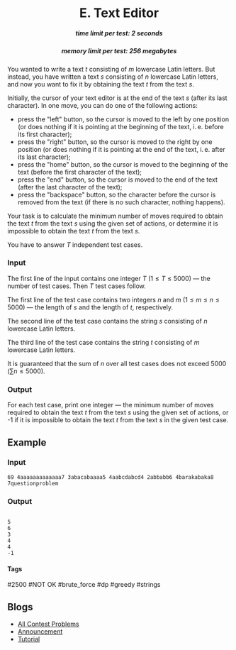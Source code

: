 <h1 style='text-align: center;'> E. Text Editor</h1>

<h5 style='text-align: center;'>time limit per test: 2 seconds</h5>
<h5 style='text-align: center;'>memory limit per test: 256 megabytes</h5>

You wanted to write a text $t$ consisting of $m$ lowercase Latin letters. But instead, you have written a text $s$ consisting of $n$ lowercase Latin letters, and now you want to fix it by obtaining the text $t$ from the text $s$.

Initially, the cursor of your text editor is at the end of the text $s$ (after its last character). In one move, you can do one of the following actions:

* press the "left" button, so the cursor is moved to the left by one position (or does nothing if it is pointing at the beginning of the text, i. e. before its first character);
* press the "right" button, so the cursor is moved to the right by one position (or does nothing if it is pointing at the end of the text, i. e. after its last character);
* press the "home" button, so the cursor is moved to the beginning of the text (before the first character of the text);
* press the "end" button, so the cursor is moved to the end of the text (after the last character of the text);
* press the "backspace" button, so the character before the cursor is removed from the text (if there is no such character, nothing happens).

Your task is to calculate the minimum number of moves required to obtain the text $t$ from the text $s$ using the given set of actions, or determine it is impossible to obtain the text $t$ from the text $s$.

You have to answer $T$ independent test cases.

### Input

The first line of the input contains one integer $T$ ($1 \le T \le 5000$) — the number of test cases. Then $T$ test cases follow.

The first line of the test case contains two integers $n$ and $m$ ($1 \le m \le n \le 5000$) — the length of $s$ and the length of $t$, respectively.

The second line of the test case contains the string $s$ consisting of $n$ lowercase Latin letters.

The third line of the test case contains the string $t$ consisting of $m$ lowercase Latin letters.

It is guaranteed that the sum of $n$ over all test cases does not exceed $5000$ ($\sum n \le 5000$).

### Output

For each test case, print one integer — the minimum number of moves required to obtain the text $t$ from the text $s$ using the given set of actions, or -1 if it is impossible to obtain the text $t$ from the text $s$ in the given test case.

## Example

### Input


```text
69 4aaaaaaaaaaaaa7 3abacabaaaa5 4aabcdabcd4 2abbabb6 4barakabaka8 7questionproblem
```
### Output

```text

5
6
3
4
4
-1

```


#### Tags 

#2500 #NOT OK #brute_force #dp #greedy #strings 

## Blogs
- [All Contest Problems](../Educational_Codeforces_Round_131_(Rated_for_Div._2).md)
- [Announcement](../blogs/Announcement.md)
- [Tutorial](../blogs/Tutorial.md)

